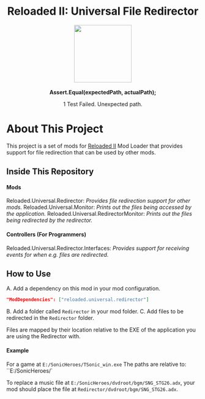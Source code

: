 <div align="center">
	<h1>Reloaded II: Universal File Redirector</h1>
	<img src="https://i.imgur.com/BjPn7rU.png" width="150" align="center" />
	<br/> <br/>
	<strong>Assert.Equal(expectedPath, actualPath);</strong>
	<p>1 Test Failed. Unexpected path.</p>
</div>


# About This Project

This project is a set of mods for [Reloaded II](https://github.com/Reloaded-Project/Reloaded-II) Mod Loader that provides support for file redirection that can be used by other mods.

## Inside This Repository

#### Mods
Reloaded.Universal.Redirector: *Provides file redirection support for other mods.*
Reloaded.Universal.Monitor: *Prints out the files being accessed by the application.*
Reloaded.Universal.RedirectorMonitor: *Prints out the files being redirected by the redirector.*

#### Controllers (For Programmers)
Reloaded.Universal.Redirector.Interfaces: *Provides support for receiving events for when e.g. files are redirected.*

## How to Use

A. Add a dependency on this mod in your mod configuration.

```json
"ModDependencies": ["reloaded.universal.redirector"]
```

B. Add a folder called `Redirector` in your mod folder.
C. Add files to be redirected in the `Redirector` folder.

Files are mapped by their location relative to the EXE of the application you are using the Redirector with.

#### Example

For a game at `E:/SonicHeroes/TSonic_win.exe`
The paths are relative to: ``E:/SonicHeroes/`

To replace a music file at `E:/SonicHeroes/dvdroot/bgm/SNG_STG26.adx`, your mod should place the file at `Redirector/dvdroot/bgm/SNG_STG26.adx`.
